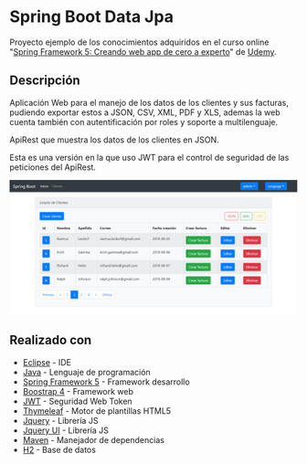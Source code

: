 # Spring Boot Data Jpa

Proyecto ejemplo de los conocimientos adquiridos en el curso online "[Spring Framework 5: Creando web app de cero a experto](https://www.udemy.com/spring-framework-5/)" de [Udemy](https://www.udemy.com/).

## Descripción
Aplicación Web para el manejo de los datos de los clientes y sus facturas, pudiendo exportar estos a JSON, CSV, XML, PDF y XLS, ademas la web cuenta también con autentificación por roles y soporte a multilenguaje.

ApiRest que muestra los datos de los clientes en JSON.

Esta es una versión en la que uso JWT para el control de seguridad de las peticiones del ApiRest.

![listar](https://github.com/Victor96Man/Spring-Boot-data-jpa/blob/master/Documentacion/listar_admin.PNG)

## Realizado con

* [Eclipse](https://www.eclipse.org/) - IDE
* [Java](https://www.java.com/) - Lenguaje de programación
* [Spring Framework 5](https://spring.io/) - Framework desarrollo
* [Boostrap 4](https://getbootstrap.com/) - Framework web
* [JWT](https://jwt.io/) - Seguridad Web Token
* [Thymeleaf](https://www.thymeleaf.org/) - Motor de plantillas HTML5
* [Jquery](https://jquery.com/) - Librería JS
* [Jquery UI](https://jqueryui.com/) - Librería JS
* [Maven](https://maven.apache.org/) - Manejador de dependencias
* [H2](http://www.h2database.com/html/main.html) - Base de datos
